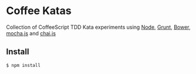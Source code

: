 # Coffee Katas

Collection of CoffeeScript TDD Kata experiments using [Node](http://nodejs.org/), [Grunt](http://gruntjs.com/), [Bower](http://bower.io/), [mocha.js](http://mochajs.org/) and [chai.js](http://chaijs.com/)


## Install

```
$ npm install
```
